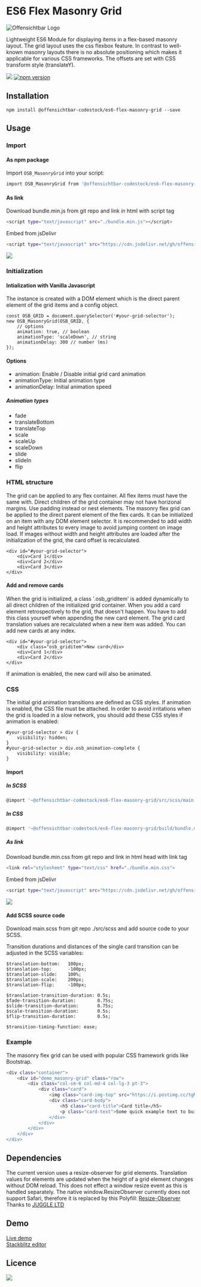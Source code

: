 # ES6 Flex Masonry Grid

![Offensichtbar Logo](https://i.postimg.cc/nz9jhvpZ/osb-header-git.jpg)

Lightweight ES6 Module for displaying items in a flex-based masonry layout. The grid layout uses the css flexbox feature. In contrast to well-known masonry layouts there is no absolute positioning which makes it applicable for various CSS frameworks. The offsets are set with CSS transform style (translateY).

[![](https://img.shields.io/github/package-json/v/offensichtbar-codestock/es6-flex-masonry-grid?color=%23009fe3)](https://github.com/offensichtbar-codestock/es6-flex-masonry-grid) [![npm version](https://img.shields.io/npm/v/@offensichtbar-codestock/es6-flex-masonry-grid?color=%23009fe3)](https://www.npmjs.com/package/@offensichtbar-codestock/es6-flex-masonry-grid)
## Installation

`npm install @offensichtbar-codestock/es6-flex-masonry-grid --save`


## Usage

### Import
#### As npm package
Import `OSB_MasonryGrid` into your script:

```sh
import OSB_MasonryGrid from '@offensichtbar-codestock/es6-flex-masonry-grid';
```
#### As link 
Download bundle.min.js from git repo and link in html with script tag
```sh
<script type="text/javascript" src="./bundle.min.js"></script>
```
Embed from jsDelivr
```sh
<script type="text/javascript" src="https://cdn.jsdelivr.net/gh/offensichtbar-codestock/es6-flex-masonry-grid/build/bundle.min.js"></script>
```

[![](https://data.jsdelivr.com/v1/package/npm/@offensichtbar-codestock/es6-flex-masonry-grid/badge)](https://www.jsdelivr.com/package/npm/@offensichtbar-codestock/es6-flex-masonry-grid)

### Initialization
#### Intialization with Vanilla Javascript
The instance is created with a DOM element which is the direct parent element of the grid items and a config object.
```
const OSB_GRID = document.querySelector('#your-grid-selector');
new OSB_MasonryGrid(OSB_GRID, {
    // options
    animation: true, // boolean
    animationType: 'scaleDown', // string
    animationDelay: 300 // number (ms)
});
```
#### Options
* animation: Enable / Disable initial grid card animation 
* animationType: Initial animation type
* animationDelay: Initial animation speed

##### Animation types
* fade
* translateBottom
* translateTop
* scale
* scaleUp
* scaleDown
* slide
* slideIn
* flip

### HTML structure

The grid can be applied to any flex container.
All flex items must have the same with.
Direct children of the grid container may not have horizonal margins. Use padding instead or nest elements.
The masonry flex grid can be applied to the direct parent element of the flex cards.
It can be initialized on an item with any DOM element selector.
It is recommended to add width and height attributes to every image to avoid jumping content on image load. If images without width and height attributes are loaded after the initialization of the grid, the card offset is recalculated.

```
<div id="#your-grid-selector">
    <div>Card 1</div>
    <div>Card 2</div>
    <div>Card 3</div>
</div>
```
#### Add and remove cards

When the grid is initialized, a class '.osb_griditem' is added dynamically to all direct children of the initialized grid container. When you add a card element retrospectively to the grid, that doesn't happen. You have to add this class yourself when appending the new card element. The grid card translation values are recalculated when a new item was added.
You can add new cards at any index.

```
<div id="#your-grid-selector">
    <div class="osb_griditem">New card</div>
    <div>Card 1</div>
    <div>Card 2</div>
</div>
```
If animation is enabled, the new card will also be animated.

### CSS
The initial grid animation transitions are defined as CSS styles. 
If animation is enabled, the CSS file must be attached.
In order to avoid irritations when the grid is loaded in a slow network, you should add these CSS styles if animation is enabled:

```
#your-grid-selector > div {
    visibility: hidden;
}
#your-grid-selector > div.osb_animation-complete {
    visibility: visible;
}
```

#### Import

##### In SCSS
```sh
@import '~@offensichtbar-codestock/es6-flex-masonry-grid/src/scss/main';
```
##### In CSS
```sh
@import '~@offensichtbar-codestock/es6-flex-masonry-grid/build/bundle.min.css';
```
##### As link
Download bundle.min.css from git repo and link in html head with link tag
```sh
<link rel="stylesheet" type="text/css" href="./bundle.min.css">
```
Embed from jsDelivr
```sh
<script type="text/javascript" src="https://cdn.jsdelivr.net/gh/offensichtbar-codestock/es6-flex-masonry-grid/build/bundle.min.css"></script>
```
[![](https://data.jsdelivr.com/v1/package/npm/@offensichtbar-codestock/es6-flex-masonry-grid/badge)](https://www.jsdelivr.com/package/npm/@offensichtbar-codestock/es6-flex-masonry-grid)

#### Add SCSS source code
Download main.scss from git repo ./src/scss and add source code to your SCSS.

Transition durations and distances of the single card transition can be adjusted in the SCSS variables:
```
$translation-bottom:   100px;
$translation-top:      -100px;
$translation-slide:    100%;
$translation-scale:    200px;
$translation-flip:     -100px;

$translation-transition-duration: 0.5s;
$fade-transition-duration:        0.75s;
$slide-transition-duration:       0.75s;
$scale-transition-duration:       0.5s;
$flip-transition-duration:        0.5s;

$transition-timing-function: ease;
```
### Example
The masonry flex grid can be used with popular CSS framework grids like Bootstrap.

```sh
<div class="container">
    <div id="demo_masonry-grid" class="row">
        <div class="col-sm-6 col-md-4 col-lg-3 pt-3">
            <div class="card">
                <img class="card-img-top" src="https://i.postimg.cc/tgMnbr02/osb-demo-1280x720.jpg" width="1280" height="720"/>
                <div class="card-body">
                    <h5 class="card-title">Card title</h5>
                    <p class="card-text">Some quick example text to build on the card title and make up the bulk of the card's content.</p>
                </div>
            </div>
        </div>
    </div>
</div>
```
## Dependencies

The current version uses a resize-observer for grid elements. Translation values for elements are updated when the height of a grid element changes without DOM reload. 
This does not effect a window resize event as this is handled separately. 
The native window.ResizeObserver currently does not support Safari, therefore it is replaced by this Polyfill:
[Resize-Observer](https://github.com/juggle/resize-observer)
Thanks to [JUGGLE LTD](https://github.com/juggle)

## Demo

[Live demo](https://demo.offensichtbar.de/es6-flex-masonry-grid/)  
[Stackblitz editor](https://stackblitz.com/edit/demo-es6-flex-masonry-grid?file=index.js)

## Licence

[![](https://img.shields.io/github/license/offensichtbar-codestock/ngx-flex-masonry-grid?color=%23009fe3)](https://opensource.org/licenses/MIT)
